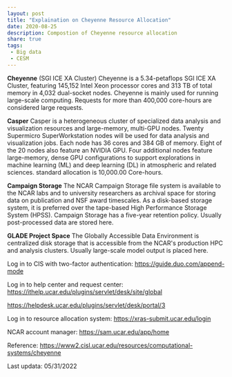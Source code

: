 ```yaml
---
layout: post
title: "Explaination on Cheyenne Resource Allocation"
date: 2020-08-25
description: Compostion of Cheyenne resource allocation
share: true
tags:
 - Big data
 - CESM
---
```


**Cheyenne** (SGI ICE XA Cluster) 
Cheyenne is a 5.34-petaflops SGI ICE XA Cluster, featuring 145,152 Intel Xeon processor cores and 313 TB of total memory in 4,032 dual-socket nodes. Cheyenne is mainly used for running large-scale computing. Requests for more than 400,000 core-hours are considered large requests. 

**Casper**
Casper is a heterogeneous cluster of specialized data analysis and visualization resources and large-memory, multi-GPU nodes. Twenty Supermicro SuperWorkstation nodes will be used for data analysis and visualization jobs. Each node has 36 cores and 384 GB of memory. Eight of the 20 nodes also feature an NVIDIA GPU. Four additional nodes feature large-memory, dense GPU configurations to support explorations in machine learning (ML) and deep learning (DL) in atmospheric and related sciences.
standard allocation is 10,000.00 Core-hours.
 
**Campaign Storage**
The NCAR Campaign Storage file system is available to the NCAR labs and to university researchers as archival space for storing data on publication and NSF award timescales. As a disk-based storage system, it is preferred over the tape-based High Performance Storage System (HPSS). Campaign Storage has a five-year retention policy. Usually post-processed data are stored here.

**GLADE Project Space**
The Globally Accessible Data Environment is centralized disk storage that is accessible from the NCAR's production HPC and analysis clusters. Usually large-scale model output is placed here.

Log in to CIS with two-factor authentication:
<https://guide.duo.com/append-mode>

Log in to help center and request center:  
<https://ithelp.ucar.edu/plugins/servlet/desk/site/global>

<https://helpdesk.ucar.edu/plugins/servlet/desk/portal/3>

Log in to resource allocation system:
<https://xras-submit.ucar.edu/login>

NCAR account manager:
<https://sam.ucar.edu/app/home>

Reference:
https://www2.cisl.ucar.edu/resources/computational-systems/cheyenne

Last updata: 05/31/2022